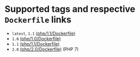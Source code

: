 # Supported tags and respective `Dockerfile` links

* `latest`, `1.1` [(php/1.1/Dockerfile)](https://github.com/ArDeveloppement/docker-images/blob/master/php/1.1/Dockerfile)
* `1.0` [(php/1.0/Dockerfile)](https://github.com/ArDeveloppement/docker-images/blob/master/php/1.0/Dockerfile)
* `1.1` [(php/1.1/Dockerfile)](https://github.com/ArDeveloppement/docker-images/blob/master/php/1.1/Dockerfile)
* `2.0` [(php/2.0/Dockerfile)](https://github.com/ArDeveloppement/docker-images/blob/master/php/2.0/Dockerfile) (PHP 7)